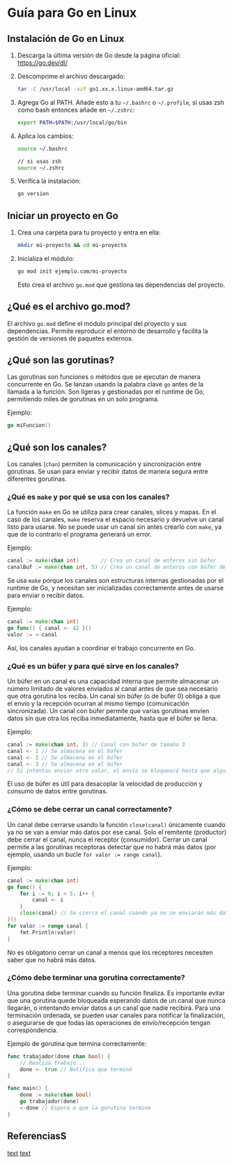 # Guía para Go en Linux

## Instalación de Go en Linux

1. Descarga la última versión de Go desde la página oficial: https://go.dev/dl/
2. Descomprime el archivo descargado:
   ```sh
   tar -C /usr/local -xzf go1.xx.x.linux-amd64.tar.gz
   ```
3. Agrega Go al PATH. Añade esto a tu `~/.bashrc` o `~/.profile`, si usas zsh como bash entonces añade en `~/.zshrc`:
   ```sh
   export PATH=$PATH:/usr/local/go/bin
   ```
4. Aplica los cambios:

   ```sh
   source ~/.bashrc

   // si usas zsh
   source ~/.zshrc
   ```

5. Verifica la instalación:
   ```sh
   go version
   ```

## Iniciar un proyecto en Go

1. Crea una carpeta para tu proyecto y entra en ella:
   ```sh
   mkdir mi-proyecto && cd mi-proyecto
   ```
2. Inicializa el módulo:
   ```sh
   go mod init ejemplo.com/mi-proyecto
   ```
   Esto crea el archivo `go.mod` que gestiona las dependencias del proyecto.

## ¿Qué es el archivo go.mod?

El archivo `go.mod` define el módulo principal del proyecto y sus dependencias. Permite reproducir el entorno de desarrollo y facilita la gestión de versiones de paquetes externos.

## ¿Qué son las gorutinas?

Las gorutinas son funciones o métodos que se ejecutan de manera concurrente en Go. Se lanzan usando la palabra clave `go` antes de la llamada a la función. Son ligeras y gestionadas por el runtime de Go, permitiendo miles de gorutinas en un solo programa.

Ejemplo:

```go
go miFuncion()
```

## ¿Qué son los canales?

Los canales (`chan`) permiten la comunicación y sincronización entre gorutinas. Se usan para enviar y recibir datos de manera segura entre diferentes gorutinas.

### ¿Qué es `make` y por qué se usa con los canales?

La función `make` en Go se utiliza para crear canales, slices y mapas. En el caso de los canales, `make` reserva el espacio necesario y devuelve un canal listo para usarse. No se puede usar un canal sin antes crearlo con `make`, ya que de lo contrario el programa generará un error.

Ejemplo:

```go
canal := make(chan int)       // Crea un canal de enteros sin búfer
canalBuf := make(chan int, 5) // Crea un canal de enteros con búfer de tamaño 5
```

Se usa `make` porque los canales son estructuras internas gestionadas por el runtime de Go, y necesitan ser inicializadas correctamente antes de usarse para enviar o recibir datos.

Ejemplo:

```go
canal := make(chan int)
go func() { canal <- 42 }()
valor := <-canal
```

Así, los canales ayudan a coordinar el trabajo concurrente en Go.

### ¿Qué es un búfer y para qué sirve en los canales?

Un búfer en un canal es una capacidad interna que permite almacenar un número limitado de valores enviados al canal antes de que sea necesario que otra gorutina los reciba. Un canal sin búfer (o de búfer 0) obliga a que el envío y la recepción ocurran al mismo tiempo (comunicación sincronizada). Un canal con búfer permite que varias gorutinas envíen datos sin que otra los reciba inmediatamente, hasta que el búfer se llena.

Ejemplo:

```go
canal := make(chan int, 3) // Canal con búfer de tamaño 3
canal <- 1 // Se almacena en el búfer
canal <- 2 // Se almacena en el búfer
canal <- 3 // Se almacena en el búfer
// Si intentas enviar otro valor, el envío se bloqueará hasta que alguien reciba un valor
```

El uso de búfer es útil para desacoplar la velocidad de producción y consumo de datos entre gorutinas.

### ¿Cómo se debe cerrar un canal correctamente?

Un canal debe cerrarse usando la función `close(canal)` únicamente cuando ya no se van a enviar más datos por ese canal. Solo el remitente (productor) debe cerrar el canal, nunca el receptor (consumidor). Cerrar un canal permite a las gorutinas receptoras detectar que no habrá más datos (por ejemplo, usando un bucle `for valor := range canal`).

Ejemplo:

```go
canal := make(chan int)
go func() {
    for i := 0; i < 5; i++ {
        canal <- i
    }
    close(canal) // Se cierra el canal cuando ya no se enviarán más datos
}()
for valor := range canal {
    fmt.Println(valor)
}
```

No es obligatorio cerrar un canal a menos que los receptores necesiten saber que no habrá más datos.

### ¿Cómo debe terminar una gorutina correctamente?

Una gorutina debe terminar cuando su función finaliza. Es importante evitar que una gorutina quede bloqueada esperando datos de un canal que nunca llegarán, o intentando enviar datos a un canal que nadie recibirá. Para una terminación ordenada, se pueden usar canales para notificar la finalización, o asegurarse de que todas las operaciones de envío/recepción tengan correspondencia.

Ejemplo de gorutina que termina correctamente:

```go
func trabajador(done chan bool) {
    // Realiza trabajo...
    done <- true // Notifica que terminó
}

func main() {
    done := make(chan bool)
    go trabajador(done)
    <-done // Espera a que la gorutina termine
}
```

## ReferenciasS

[text](https://okanexe.medium.com/concurrency-with-goroutines-and-channels-in-go-b6e8bace6d94)
[text](https://blog.stackademic.com/go-concurrency-visually-explained-select-statement-b546596c8e6b)
